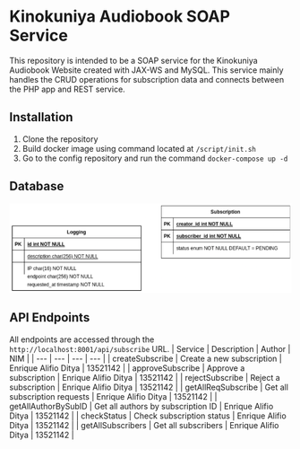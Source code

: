 # Kinokuniya Audiobook SOAP Service

This repository is intended to be a SOAP service for the Kinokuniya Audiobook Website created with JAX-WS and MySQL. This service mainly handles the CRUD operations for subscription data and connects between the PHP app and REST service.

## Installation
1. Clone the repository
2. Build docker image using command located at `/script/init.sh`
3. Go to the config repository and run the command `docker-compose up -d`

## Database
![Database](screenshot/soap-database.png)

## API Endpoints
All endpoints are accessed through the `http://localhost:8001/api/subscribe` URL.
| Service | Description | Author | NIM |
| --- | --- | --- | --- |
| createSubscribe | Create a new subscription | Enrique Alifio Ditya | 13521142 |
| approveSubscribe | Approve a subscription | Enrique Alifio Ditya | 13521142 |
| rejectSubscribe | Reject a subscription | Enrique Alifio Ditya | 13521142 |
| getAllReqSubscribe | Get all subscription requests | Enrique Alifio Ditya | 13521142 |
| getAllAuthorBySubID | Get all authors by subscription ID | Enrique Alifio Ditya | 13521142 |
| checkStatus | Check subscription status | Enrique Alifio Ditya | 13521142 |
| getAllSubscribers | Get all subscribers | Enrique Alifio Ditya | 13521142 |
